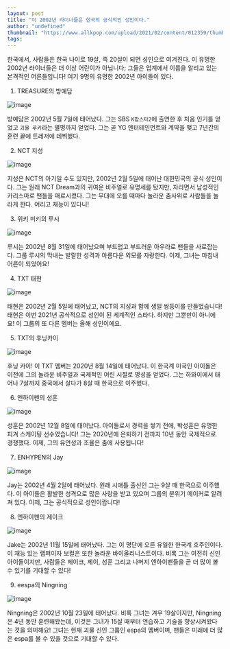 ```yaml
---
layout: post
title: "이 2002년 라이너들은 한국의 공식적인 성인이다."
author: "undefined"
thumbnail: "https://www.allkpop.com/upload/2021/02/content/012359/thumb/1612241958-the-first-step-chapter-three-yedam-icon.jpg"
tags: 
---
```



한국에서, 사람들은 한국 나이로 19살, 즉 20살이 되면 성인으로 여겨진다. 이 유명한 2002년 라이너들은 더 이상 어린이가 아닙니다; 그들은 업계에서 이름을 알리고 있는 본격적인 어른들입니다! 여기 9명의 유명한 2002년 아이돌이 있다.

1. TREASURE의 방예담

![image](https://www.allkpop.com/upload/2021/02/content/012359/1612241958-the-first-step-chapter-three-yedam-icon.jpg)

방예담은 2002년 5월 7일에 태어났다. 그는 SBS `K팝스타2`에 출연한 후 처음 인기를 얻었고 `괴물 루키`라는 별명까지 얻었다. 그는 곧 YG 엔터테인먼트와 계약을 맺고 7년간의 훈련 끝에 트레저에 데뷔했다.

2. NCT 지성

![image](https://www.allkpop.com/upload/2021/02/content/020000/1612242037-f15103c8474de99e17be3b7a9d6260d0.jpg)

지성은 NCT의 아기일 수도 있지만, 2002년 2월 5일에 태어난 대한민국의 공식 성인이다. 그는 원래 NCT Dream과의 귀여운 비주얼로 유명세를 탔지만, 자라면서 남성적인 카리스마로 팬들을 매료시켰다. 그는 무대에 오를 때마다 놀라운 춤사위로 사람들을 놀라게 한다. 어리고 재능이 있다니!

3. 위키 미키의 루시

![image](https://www.allkpop.com/upload/2021/02/content/020002/1612242160-edvjsktxkaeq-ym.jpg)

루시는 2002년 8월 31일에 태어났으며 부드럽고 부드러운 아우라로 팬들을 사로잡는다. 그룹 루시의 막내는 발랄한 성격과 아름다운 외모를 자랑한다. 이제, 그녀는 마침내 어른이 되었어요!

4. TXT 태현

![image](https://www.allkpop.com/upload/2021/02/content/020003/1612242231-1c3e069399ee0c44dd753ff665c729c3.jpg)

태현은 2002년 2월 5일에 태어났고, NCT의 지성과 함께 생일 쌍둥이를 만들었습니다! 태현은 이번 2021년 공식적으로 성인이 된 세계적인 스타다. 하지만 그뿐만이 아니에요! 이 그룹의 또 다른 멤버는 올해 성인이에요.

5. TXT의 후닝카이

![image](https://www.allkpop.com/upload/2021/02/content/020005/1612242312-unnamed-2021-02-02t130446.jpg)

후닝 카이! 이 TXT 멤버는 2020년 8월 14일에 태어났다. 이 한국계 미국인 아이돌은 이전에 그의 놀라운 비주얼과 국제적인 어린 시절로 명성을 얻었다. 그는 하와이에서 태어나 7살까지 중국에서 살다가 8살 때 한국으로 이주했다.

6. 엔하이펜의 성훈

![image](https://www.allkpop.com/upload/2021/02/content/020007/1612242460-f542f81a3b06841f68b3e0ff10667d8d.jpg)

성훈은 2002년 12월 8일에 태어났다. 아이돌로서 경력을 쌓기 전에, 박성훈은 유명한 피겨 스케이팅 선수였습니다! 그는 2020년에 은퇴하기 전까지 10년 동안 국제적으로 경쟁했다. 이제, 그의 유연성과 조율은 춤에 사용됩니다!

7. ENHYPEN의 Jay

![image](https://www.allkpop.com/upload/2021/02/content/020009/1612242584-elfruevuyaahqxw.jpg)

Jay는 2002년 4월 2일에 태어났다. 원래 시애틀 출신인 그는 9살 때 한국으로 이주했다. 이 아이돌은 활발한 성격으로 많은 사랑을 받고 있으며 그룹의 분위기 메이커로 알려져 있다. 이제, 그는 공식적으로 성인이랍니다!

8. 엔하이펜의 제이크

![image](https://www.allkpop.com/upload/2021/02/content/020012/1612242752-72166fef3a9526bd5194d8ae77ff1d3c.jpg)

Jake는 2002년 11월 15일에 태어났다. 그는 이 명단에 오른 유일한 한국계 호주인이다. 이 재능 있는 랩퍼이자 보컬은 또한 놀라운 바이올리니스트이다. 비록 그는 여전히 신인 아이돌이지만, 사람들은 제이크, 제이, 성훈 그리고 나머지 엔하이펜들을 곧 더 많이 볼 수 있기를 기대할 수 있다!

9. eespa의 Ningning

![image](https://www.allkpop.com/upload/2021/02/content/020013/1612242797-aespa-ningning-profile-2.jpg)

Ningning은 2002년 10월 23일에 태어났다. 비록 그녀는 겨우 19살이지만, Ningning은 4년 동안 훈련해왔는데, 이것은 그녀가 15살 때부터 연습하고 기술을 향상시켜왔다는 것을 의미해요! 그녀는 현재 괴물 신인 그룹인 espa의 멤버이며, 팬들은 미래에 더 많은 espa를 볼 수 있을 것으로 기대할 수 있다.